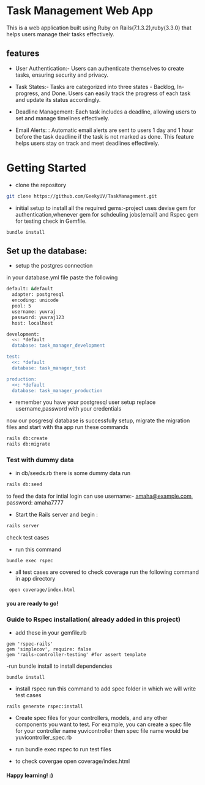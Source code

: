 
# Task Management Web App

This is a web application built using Ruby on Rails(7.1.3.2),ruby(3.3.0) that helps users manage their tasks effectively.

## features

- User Authentication:- 
   Users can authenticate themselves to create tasks, ensuring security and privacy.

- Task States:- Tasks are categorized into three states - Backlog, In-progress, and Done. Users can easily track the progress of each task and update its status accordingly.

- Deadline Management: Each task includes a deadline, allowing users to set and manage timelines effectively.

- Email Alerts: : Automatic email alerts are sent to users 1 day and 1 hour before the task deadline if the task is not marked as done. This feature helps users stay on track and meet deadlines effectively.

# Getting Started

- clone the repository

```bash
git clone https://github.com/GeekyUV/TaskManagement.git

```

- initial setup to install all the required gems:-project uses devise gem for authentication,whenever gem for schdeuling jobs(email) and Rspec gem for testing check in Gemfile.


```
bundle install
```
## Set up the database:

- setup the postgres connection

in your database.yml file paste the following

```bash
default: &default
  adapter: postgresql
  encoding: unicode
  pool: 5
  username: yuvraj
  password: yuvraj123
  host: localhost

development:
  <<: *default
  database: task_manager_development

test:
  <<: *default
  database: task_manager_test

production:
  <<: *default
  database: task_manager_production
```
- remember you have your postgresql user setup replace username,password with your credentials

now our posgresql database is successfully setup, migrate the migration files and start with tha app run these commands

```bash
rails db:create
rails db:migrate
```


### Test with dummy data

- in db/seeds.rb there is some dummy data run 

```bash
rails db:seed
```
to feed the data for intial login can use username:- amaha@example.com, password: amaha7777

- Start the Rails server and begin :

```bash
rails server 
```



check test cases

- run this command
```
bundle exec rspec 
```
- all test cases are covered to check coverage run the following command in app directory

```
 open coverage/index.html
```


#### you are ready to go! 


### Guide to Rspec installation( already added in this project)
- add these in your gemfile.rb
```
gem 'rspec-rails'
gem 'simplecov', require: false
gem 'rails-controller-testing' #for assert template
```
-run bundle install to install dependencies
```
bundle install
```
- install rspec run this command to add spec folder in which we will write test cases 
```
rails generate rspec:install
```

- Create spec files for your controllers, models, and any other components you want to test. For example, you can create a spec file for your controller name yuvicontroller then spec file name would be yuvicontroller_spec.rb

- run bundle exec rspec to run test files
- to check covergae open coverage/index.html

#### Happy learning! :)




